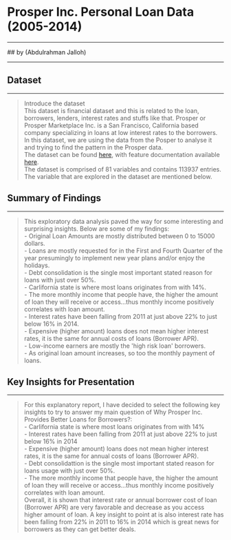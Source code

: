 # Prosper Inc. Personal Loan Data (2005-2014)
<hr>
## by (Abdulrahman Jalloh)
<hr>

## Dataset
<hr>

> Introduce the dataset<br>This dataset is financial dataset and this is related to the loan, borrowers, lenders, interest rates and stuffs like that. Prosper or Prosper Marketplace Inc. is a San Francisco, California based company specializing in loans at low interest rates to the borrowers. In this dataset, we are using the data from the Posper to analyse it and trying to find the pattern in the Prosper data.<br>The dataset can be found <a href='https://s3.amazonaws.com/udacity-hosted-downloads/ud651/prosperLoanData.csv' >here</a>, with feature documentation available <a href='https://docs.google.com/spreadsheets/d/1gDyi_L4UvIrLTEC6Wri5nbaMmkGmLQBk-Yx3z0XDEtI/edit#gid=0'>here</a>.<br>The dataset is comprised of 81 variables and contains 113937 entries. The variable that are explored in the dataset are mentioned below.


## Summary of Findings
<hr>

> This exploratory data analysis paved the way for some interesting and surprising insights. Below are some of my findings:<br> - Original Loan Amounts are mostly distributed between 0 to 15000 dollars.<br>- Loans are mostly requested for in the First and Fourth Quarter of the year presumingly to implement new year plans and/or enjoy the holidays.<br>- Debt consolidation is the single most important stated reason for loans with just over 50%.<br>- Carlifornia state is where most loans originates from with 14%. <br>- The more monthly income that people have, the higher the amount of loan they will receive or access...thus monthly income positively correlates with loan amount. <br>- Interest rates have been falling from 2011 at just above 22% to just below 16% in 2014. <br>- Expensive (higher amount) loans does not mean higher interest rates, it is the same for annual costs of loans (Borrower APR).<br>- Low-income earners are mostly the 'high risk loan' borrowers. <br>- As original loan amount increases, so too the monthly payment of loans.


## Key Insights for Presentation
<hr>

> For this explanatory report, I have decided to select the following key insights to try to answer my main question of Why Prosper Inc. Provides Better Loans for Borrowers?:<br>- Carlifornia state is where most loans originates from with 14% <br>- Interest rates have been falling from 2011 at just above 22% to just below 16% in 2014 <br>- Expensive (higher amount) loans does not mean higher interest rates, it is the same for annual costs of loans (Borrower APR). <br>- Debt consolidattion is the single most important stated reason for loans usage with just over 50%. <br>- The more monthly income that people have, the higher the amount of loan they will receive or access...thus monthly income positively correlates with loan amount. <br> Overall, it is shown that interest rate or annual borrower cost of loan (Borrower APR) are very favorable and decrease as you access higher amount of loan. A key insight to point at is also interest rate has been falling from 22% in 2011 to 16% in 2014 which is great news for borrowers as they can get better deals.